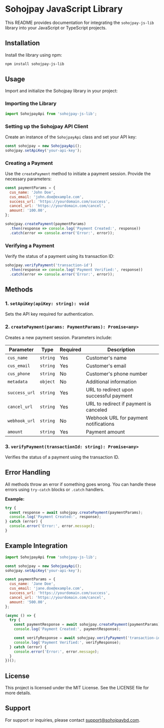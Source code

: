 # Sohojpay JavaScript Library

This README provides documentation for integrating the `sohojpay-js-lib` library into your JavaScript or TypeScript projects.

## Installation

Install the library using npm:

```bash
npm install sohojpay-js-lib
```

## Usage

Import and initialize the Sohojpay library in your project:

### Importing the Library

```javascript
import SohojpayApi from 'sohojpay-js-lib';
```

### Setting up the Sohojpay API Client

Create an instance of the `SohojpayApi` class and set your API key:

```javascript
const sohojpay = new SohojpayApi();
sohojpay.setApiKey('your-api-key');
```

### Creating a Payment

Use the `createPayment` method to initiate a payment session. Provide the necessary parameters:

```javascript
const paymentParams = {
  cus_name: 'John Doe',
  cus_email: 'john.doe@example.com',
  success_url: 'https://yourdomain.com/success',
  cancel_url: 'https://yourdomain.com/cancel',
  amount: '100.00',
};

sohojpay.createPayment(paymentParams)
  .then(response => console.log('Payment Created:', response))
  .catch(error => console.error('Error:', error));
```

### Verifying a Payment

Verify the status of a payment using its transaction ID:

```javascript
sohojpay.verifyPayment('transaction-id')
  .then(response => console.log('Payment Verified:', response))
  .catch(error => console.error('Error:', error));
```

## Methods

### 1. `setApiKey(apiKey: string): void`
Sets the API key required for authentication.

### 2. `createPayment(params: PaymentParams): Promise<any>`
Creates a new payment session. Parameters include:

| Parameter      | Type     | Required | Description                                |
|----------------|----------|----------|--------------------------------------------|
| `cus_name`     | `string` | Yes      | Customer's name                            |
| `cus_email`    | `string` | Yes      | Customer's email                           |
| `cus_phone`    | `string` | No       | Customer's phone number                    |
| `metadata`     | `object` | No       | Additional information                     |
| `success_url`  | `string` | Yes      | URL to redirect upon successful payment    |
| `cancel_url`   | `string` | Yes      | URL to redirect if payment is canceled     |
| `webhook_url`  | `string` | No       | Webhook URL for payment notifications      |
| `amount`       | `string` | Yes      | Payment amount                             |

### 3. `verifyPayment(transactionId: string): Promise<any>`
Verifies the status of a payment using the transaction ID.

## Error Handling

All methods throw an error if something goes wrong. You can handle these errors using `try-catch` blocks or `.catch` handlers.

**Example:**

```javascript
try {
  const response = await sohojpay.createPayment(paymentParams);
  console.log('Payment Created:', response);
} catch (error) {
  console.error('Error:', error.message);
}
```

## Example Integration

```javascript
import SohojpayApi from 'sohojpay-js-lib';

const sohojpay = new SohojpayApi();
sohojpay.setApiKey('your-api-key');

const paymentParams = {
  cus_name: 'Jane Doe',
  cus_email: 'jane.doe@example.com',
  success_url: 'https://yourdomain.com/success',
  cancel_url: 'https://yourdomain.com/cancel',
  amount: '500.00',
};

(async () => {
  try {
    const paymentResponse = await sohojpay.createPayment(paymentParams);
    console.log('Payment Created:', paymentResponse);

    const verifyResponse = await sohojpay.verifyPayment('transaction-id');
    console.log('Payment Verified:', verifyResponse);
  } catch (error) {
    console.error('Error:', error.message);
  }
})();
```

## License

This project is licensed under the MIT License. See the LICENSE file for more details.

## Support

For support or inquiries, please contact [support@sohojpaybd.com](mailto:support@sohojpaybd.com).
